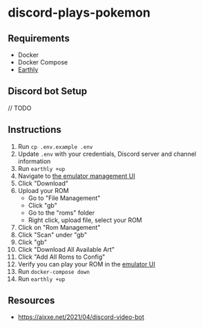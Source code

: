 # discord-plays-pokemon

## Requirements

* Docker
* Docker Compose
* [Earthly](https://earthly.dev/get-earthly)

## Discord bot Setup

// TODO

## Instructions

1. Run `cp .env.example .env`
1. Update `.env` with your credentials, Discord server and channel information
1. Run `earthly +up`
1. Navigate to [the emulator management UI](http://localhost:3000)
1. Click "Download"
1. Upload your ROM
    * Go to "File Management"
    * Click "gb"
    * Go to the "roms" folder
    * Right click, upload file, select your ROM
1. Click on "Rom Management"
1. Click "Scan" under "gb"
1. Click "gb"
1. Click "Download All Available Art"
1. Click "Add All Roms to Config"
1. Verify you can play your ROM in the [emulator UI](http://localhost)
1. Run `docker-compose down`
1. Run `earthly +up`

## Resources

* <https://aixxe.net/2021/04/discord-video-bot>
